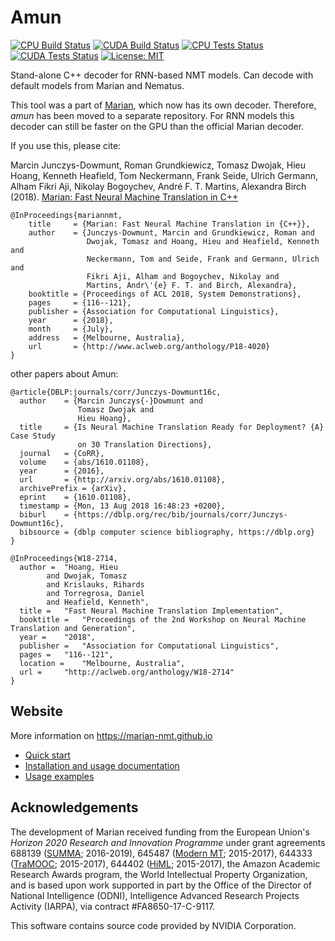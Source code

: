 # Amun

[![CPU Build Status](https://img.shields.io/jenkins/s/http/vali.inf.ed.ac.uk/jenkins/view/amunmt/job/amun-cpu.svg?label=CPU%20Build)](http://vali.inf.ed.ac.uk/jenkins/job/amun-cpu/)
[![CUDA Build Status](https://img.shields.io/jenkins/s/http/vali.inf.ed.ac.uk/jenkins/view/amunmt/job/amun-gpu.svg?label=CUDA%20Build)](http://vali.inf.ed.ac.uk/jenkins/job/amun-gpu/)
[![CPU Tests Status](https://img.shields.io/jenkins/s/http/vali.inf.ed.ac.uk/jenkins/view/amunmt/job/amun-regression-tests-cpu.svg?label=CPU%20Tests)](http://vali.inf.ed.ac.uk/jenkins/job/amun-regression-tests-cpu/)
[![CUDA Tests Status](https://img.shields.io/jenkins/s/http/vali.inf.ed.ac.uk/jenkins/view/amunmt/job/amun-regression-tests-gpu.svg?label=CUDA%20Tests)](http://vali.inf.ed.ac.uk/jenkins/job/amun-regression-tests-gpu/)
[![License: MIT](https://img.shields.io/badge/License-MIT-blue.svg)](./LICENSE)

Stand-alone C++ decoder for RNN-based NMT models. Can decode with default
models from Marian and Nematus.

This tool was a part of [Marian](https://github.com/marian-nmt/marian), which
now has its own decoder. Therefore, _amun_ has been moved to a separate
repository. For RNN models this decoder can still be faster on the GPU than the
official Marian decoder.

If you use this, please cite:

Marcin Junczys-Dowmunt, Roman Grundkiewicz, Tomasz Dwojak, Hieu Hoang, Kenneth
Heafield, Tom Neckermann, Frank Seide, Ulrich Germann, Alham Fikri Aji, Nikolay
Bogoychev, André F. T. Martins, Alexandra Birch (2018). [Marian: Fast Neural
Machine Translation in C++](http://www.aclweb.org/anthology/P18-4020)

    @InProceedings{mariannmt,
        title     = {Marian: Fast Neural Machine Translation in {C++}},
        author    = {Junczys-Dowmunt, Marcin and Grundkiewicz, Roman and
                     Dwojak, Tomasz and Hoang, Hieu and Heafield, Kenneth and
                     Neckermann, Tom and Seide, Frank and Germann, Ulrich and
                     Fikri Aji, Alham and Bogoychev, Nikolay and
                     Martins, Andr\'{e} F. T. and Birch, Alexandra},
        booktitle = {Proceedings of ACL 2018, System Demonstrations},
        pages     = {116--121},
        publisher = {Association for Computational Linguistics},
        year      = {2018},
        month     = {July},
        address   = {Melbourne, Australia},
        url       = {http://www.aclweb.org/anthology/P18-4020}
    }

other papers about Amun:

	@article{DBLP:journals/corr/Junczys-Dowmunt16c,
	  author    = {Marcin Junczys{-}Dowmunt and
	               Tomasz Dwojak and
	               Hieu Hoang},
	  title     = {Is Neural Machine Translation Ready for Deployment? {A} Case Study
	               on 30 Translation Directions},
	  journal   = {CoRR},
	  volume    = {abs/1610.01108},
	  year      = {2016},
	  url       = {http://arxiv.org/abs/1610.01108},
	  archivePrefix = {arXiv},
	  eprint    = {1610.01108},
	  timestamp = {Mon, 13 Aug 2018 16:48:23 +0200},
	  biburl    = {https://dblp.org/rec/bib/journals/corr/Junczys-Dowmunt16c},
	  bibsource = {dblp computer science bibliography, https://dblp.org}
	}

	@InProceedings{W18-2714,
	  author = 	"Hoang, Hieu
			and Dwojak, Tomasz
			and Krislauks, Rihards
			and Torregrosa, Daniel
			and Heafield, Kenneth",
	  title = 	"Fast Neural Machine Translation Implementation",
	  booktitle = 	"Proceedings of the 2nd Workshop on Neural Machine Translation and Generation",
	  year = 	"2018",
	  publisher = 	"Association for Computational Linguistics",
	  pages = 	"116--121",
	  location = 	"Melbourne, Australia",
	  url = 	"http://aclweb.org/anthology/W18-2714"
	}



## Website

More information on https://marian-nmt.github.io

- [Quick start](https://marian-nmt.github.io/quickstart)
- [Installation and usage documentation](https://marian-nmt.github.io/docs)
- [Usage examples](https://marian-nmt.github.io/examples)

## Acknowledgements

The development of Marian received funding from the European Union's
_Horizon 2020 Research and Innovation Programme_ under grant agreements
688139 ([SUMMA](http://www.summa-project.eu); 2016-2019),
645487 ([Modern MT](http://www.modernmt.eu); 2015-2017),
644333 ([TraMOOC](http://tramooc.eu/); 2015-2017),
644402 ([HiML](http://www.himl.eu/); 2015-2017),
the Amazon Academic Research Awards program,
the World Intellectual Property Organization,
and is based upon work supported in part by the Office of the Director of
National Intelligence (ODNI), Intelligence Advanced Research Projects Activity
(IARPA), via contract #FA8650-17-C-9117.

This software contains source code provided by NVIDIA Corporation.

